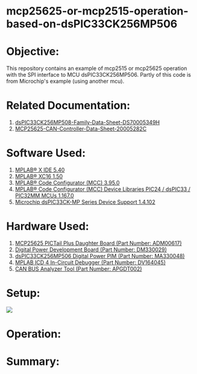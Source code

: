 # mcp25625-or-mcp2515-operation-based-on-dsPIC33CK256MP506
Objective:
==========
This repository contains an example of mcp2515 or mcp25625 operation with the SPI interface to MCU dsPIC33CK256MP506. Partly of this code is from Microchip's example (using another mcu).

Related Documentation:
=====================
1) [dsPIC33CK256MP508-Family-Data-Sheet-DS70005349H](http://ww1.microchip.com/downloads/en/DeviceDoc/dsPIC33CK256MP508-Family-Data-Sheet-DS70005349H.pdf)
2) [MCP25625-CAN-Controller-Data-Sheet-20005282C](http://ww1.microchip.com/downloads/en/DeviceDoc/MCP25625-CAN-Controller-Data-Sheet-20005282C.pdf)

Software Used:
==============
1) [MPLAB® X IDE 5.40](microchip.com/mplab/mplab-x-ide)
2) [MPLAB® XC16 1.50](microchip.com/mplab/compilers)
3) [MPLAB® Code Configurator (MCC) 3.95.0](microchip.com/mplab/mplab-code-configurator)
4) [MPLAB® Code Configurator (MCC) Device Libraries PIC24 / dsPIC33 / PIC32MM MCUs 1.167.0](microchip.com/mplab/mplab-code-configurator)
5) [Microchip dsPIC33CK-MP Series Device Support 1.4.102](packs.download.microchip.com/)

Hardware Used:
=============
1) [MCP25625 PICTail Plus Daughter Board (Part Number: ADM00617)](http://ww1.microchip.com/downloads/en/DeviceDoc/dsPIC33CK256MP508-Family-Data-Sheet-DS70005349H.pdf)
2) [Digital Power Development Board (Part Number: DM330029)](https://www.microchip.com/DevelopmentTools/ProductDetails/PartNO/DM330029)
3) [dsPIC33CK256MP506 Digital Power PIM (Part Number: MA330048)](https://www.microchip.com/DevelopmentTools/ProductDetails/PartNO/MA330048)
4) [MPLAB ICD 4 In-Circuit Debugger (Part Number: DV164045)](https://www.microchip.com/developmenttools/ProductDetails/DV164045)
5) [CAN BUS Analyzer Tool (Part Number: APGDT002)](https://www.microchip.com/DevelopmentTools/ProductDetails/APGDT002)

Setup:
======
![](https://github.com/ChaoA51933/mcp25625-or-mcp2515-operation-based-on-dsPIC33CK256MP506/tree/master/images/foryou.gif) 

Operation:
==========

Summary:
========
